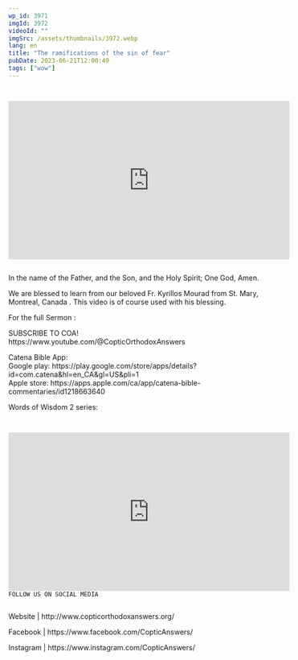 ```yaml
---
wp_id: 3971
imgId: 3972
videoId: ""
imgSrc: /assets/thumbnails/3972.webp
lang: en
title: "The ramifications of the sin of fear"
pubDate: 2023-06-21T12:00:49
tags: ["wow"]
---
```


<p><code></p>
<div class="video-container">
<iframe loading="lazy" width="560" height="315" src="https://www.youtube.com/embed/m5c4uyX996o?si=oG9-e2x5RVjnxeYg" title="YouTube video player" frameborder="0" allow="accelerometer; autoplay; clipboard-write; encrypted-media; gyroscope; picture-in-picture; web-share" allowfullscreen></iframe>
</div>
<p></code></p>
<p>In the name of the Father, and the Son, and the Holy Spirit; One God, Amen.</p>
<p>We are blessed to learn from our beloved Fr. Kyrillos Mourad from St. Mary, Montreal, Canada . This video is of course used with his blessing.</p>

<p>For the full Sermon :</p>
<p>SUBSCRIBE TO COA!<br />
https://www.youtube.com/@CopticOrthodoxAnswers</p>
<p>Catena Bible App:<br />
Google play: https://play.google.com/store/apps/details?id=com.catena&hl=en_CA&gl=US&pli=1<br />
Apple store: https://apps.apple.com/ca/app/catena-bible-commentaries/id1218663640</p>
<p>Words of Wisdom 2 series:<br />
<code></p>
<div class="video-container">
<iframe loading="lazy" width="560" height="315" src="https://www.youtube.com/embed/videoseries?si=xeWJblP7jdcW7nFx&amp;list=PLA20bNyz8F1DWwPAaKKwnEtNmB4URhPL4" title="YouTube video player" frameborder="0" allow="accelerometer; autoplay; clipboard-write; encrypted-media; gyroscope; picture-in-picture; web-share" allowfullscreen></iframe>FOLLOW US ON SOCIAL MEDIA
</div>
<p></code></p>
<p>Website | http://www.copticorthodoxanswers.org/​</p>
<p>Facebook | https://www.facebook.com/CopticAnswers/​</p>
<p>Instagram | https://www.instagram.com/CopticAnswers/</p>
